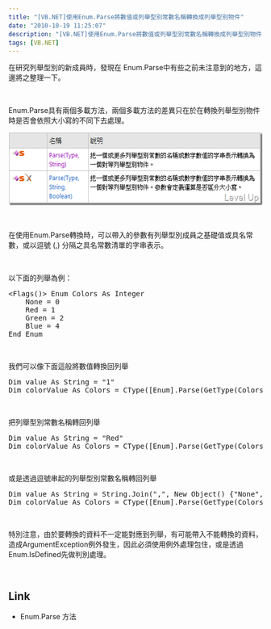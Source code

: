 ```yaml
---
title: "[VB.NET]使用Enum.Parse將數值或列舉型別常數名稱轉換成列舉型別物件"
date: "2010-10-19 11:25:07"
description: "[VB.NET]使用Enum.Parse將數值或列舉型別常數名稱轉換成列舉型別物件"
tags: [VB.NET]
---
```


<p>在研究列舉型別的新成員時，發現在 Enum.Parse中有些之前未注意到的地方，這邊將之整理一下。</p>  <p> </p>  <p>Enum.Parse具有兩個多載方法，兩個多載方法的差異只在於在轉換列舉型別物件時是否會依照大小寫的不同下去處理。</p>  <p><img style="border-right-width: 0px; border-top-width: 0px; border-bottom-width: 0px; border-left-width: 0px" border="0" alt="image" src="\images\posts\18460\image_thumb.png" width="562" height="145" /> </p>  <p> </p>  <p>在使用Enum.Parse轉換時，可以帶入的參數有列舉型別成員之基礎值或具名常數，或以逗號 (,) 分隔之具名常數清單的字串表示。</p>  <p> </p>  <p>以下面的列舉為例：</p>  <div style="padding-bottom: 0px; margin: 0px; padding-left: 0px; padding-right: 0px; display: inline; float: none; padding-top: 0px" id="scid:812469c5-0cb0-4c63-8c15-c81123a09de7:696392e7-8237-4533-b019-3fc207e06046" class="wlWriterSmartContent"><pre name="code" class="vb">&lt;Flags()&gt; Enum Colors As Integer 
    None = 0 
    Red = 1 
    Green = 2 
    Blue = 4 
End Enum </pre></div>

<p> </p>

<p>我們可以像下面這般將數值轉換回列舉</p>

<div style="padding-bottom: 0px; margin: 0px; padding-left: 0px; padding-right: 0px; display: inline; float: none; padding-top: 0px" id="scid:812469c5-0cb0-4c63-8c15-c81123a09de7:915d6784-9304-4d7e-82cd-08a84decbb32" class="wlWriterSmartContent"><pre name="code" class="vb">Dim value As String = "1"
Dim colorValue As Colors = CType([Enum].Parse(GetType(Colors), value), Colors) </pre></div>

<p> </p>

<p>把列舉型別常數名稱轉回列舉</p>

<div style="padding-bottom: 0px; margin: 0px; padding-left: 0px; padding-right: 0px; display: inline; float: none; padding-top: 0px" id="scid:812469c5-0cb0-4c63-8c15-c81123a09de7:487d49e2-4355-43f1-b9e9-e01df334b006" class="wlWriterSmartContent"><pre name="code" class="vb">Dim value As String = "Red"
Dim colorValue As Colors = CType([Enum].Parse(GetType(Colors), value), Colors) </pre></div>

<p> </p>

<p>或是透過逗號串起的列舉型別常數名稱轉回列舉</p>

<div style="padding-bottom: 0px; margin: 0px; padding-left: 0px; padding-right: 0px; display: inline; float: none; padding-top: 0px" id="scid:812469c5-0cb0-4c63-8c15-c81123a09de7:23464681-9dfc-4a72-bee1-046344840a29" class="wlWriterSmartContent"><pre name="code" class="vb">Dim value As String = String.Join(",", New Object() {"None", "Red", "Green"})
Dim colorValue As Colors = CType([Enum].Parse(GetType(Colors), value), Colors) </pre></div>

<p> </p>

<p>特別注意，由於要轉換的資料不一定能對應到列舉，有可能帶入不能轉換的資料，造成ArgumentException例外發生，因此必須使用例外處理包住，或是透過Enum.IsDefined先做判別處理。</p>

<p> </p>

<h2>Link</h2>

<ul>
  <li>Enum.Parse 方法 </li>
</ul>
